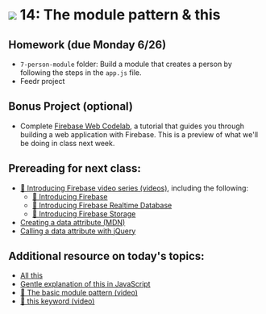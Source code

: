 # ![](https://ga-dash.s3.amazonaws.com/production/assets/logo-9f88ae6c9c3871690e33280fcf557f33.png) 14: The module pattern & this

## Homework (due Monday 6/26)

- `7-person-module` folder: Build a module that creates a person by following the steps in the `app.js` file.
- Feedr project

## Bonus Project (optional)

- Complete [Firebase Web Codelab](https://codelabs.developers.google.com/codelabs/firebase-web/#0), a tutorial that guides you through building a web application with Firebase. This is a preview of what we'll be doing in class next week.

## Prereading for next class:

- [&#127909; Introducing Firebase video series (videos)](https://youtu.be/O17OWyx08Cg?list=PLl-K7zZEsYLmOF_07IayrTntevxtbUxDL), including the following:
    - [&#127909; Introducing Firebase](https://www.youtube.com/watch?v=O17OWyx08Cg&list=PLl-K7zZEsYLmOF_07IayrTntevxtbUxDL&index=1)
    - [&#127909; Introducing Firebase Realtime Database](https://www.youtube.com/watch?v=U5aeM5dvUpA&list=PLl-K7zZEsYLmOF_07IayrTntevxtbUxDL&index=12)
    - [&#127909; Introducing Firebase Storage](https://www.youtube.com/watch?v=_tyjqozrEPY&index=11&list=PLl-K7zZEsYLmOF_07IayrTntevxtbUxDL)
- [Creating a data attribute (MDN)](https://developer.mozilla.org/en-US/docs/Web/Guide/HTML/Using_data_attributes)
- [Calling a data attribute with jQuery](https://api.jquery.com/data/)

## Additional resource on today's topics:

- [All this](bjorn.tipling.com/all-this)
- [Gentle explanation of this in JavaScript](https://rainsoft.io/gentle-explanation-of-this-in-javascript/)
- [&#127909; The basic module pattern (video)](https://www.youtube.com/watch?v=cQRKE5QIB6Q)
- [&#127909; this keyword (video)](https://www.youtube.com/watch?v=KtoA_S4pVZ8)
